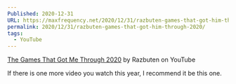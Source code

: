 ```yaml
---
Published: 2020-12-31
URL: https://maxfrequency.net/2020/12/31/razbuten-games-that-got-him-through-2020/
permalink: 2020/12/31/razbuten-games-that-got-him-through-2020/
tags:
  - YouTube
---
```

[The Games That Got Me Through 2020](https://www.youtube.com/watch?v=HmDcQzC2Si4) by Razbuten on YouTube

If there is one more video you watch this year, I recommend it be this one.